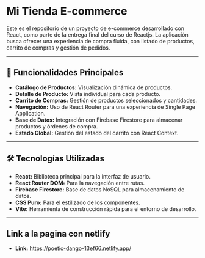 # Mi Tienda E-commerce

Este es el repositorio de un proyecto de e-commerce desarrollado con React, como parte de la entrega final del curso de Reactjs. La aplicación busca ofrecer una experiencia de compra fluida, con listado de productos, carrito de compras y gestión de pedidos.

---

## 🚀 Funcionalidades Principales

* **Catálogo de Productos:** Visualización dinámica de productos.
* **Detalle de Producto:** Vista individual para cada producto.
* **Carrito de Compras:** Gestión de productos seleccionados y cantidades.
* **Navegación:** Uso de React Router para una experiencia de Single Page Application.
* **Base de Datos:** Integración con Firebase Firestore para almacenar productos y órdenes de compra.
* **Estado Global:** Gestión del estado del carrito con React Context.

---

## 🛠️ Tecnologías Utilizadas

* **React:** Biblioteca principal para la interfaz de usuario.
* **React Router DOM:** Para la navegación entre rutas.
* **Firebase Firestore:** Base de datos NoSQL para almacenamiento de datos.
* **CSS Puro:** Para el estilizado de los componentes.
* **Vite:** Herramienta de construcción rápida para el entorno de desarrollo.

---

## Link a la pagina con netlify

* **Link:** https://poetic-dango-13ef66.netlify.app/